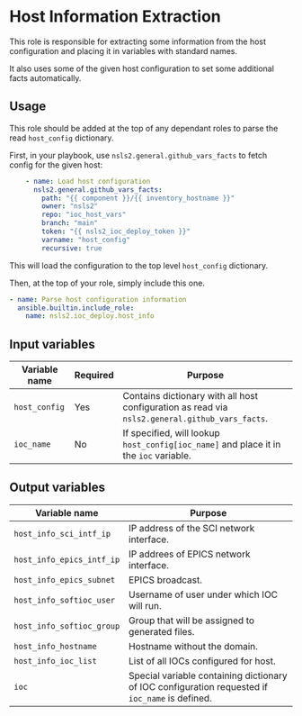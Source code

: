 # Host Information Extraction

This role is responsible for extracting some information from the host configuration and placing it in variables with standard names.

It also uses some of the given host configuration to set some additional facts automatically.

## Usage

This role should be added at the top of any dependant roles to parse the read `host_config` dictionary.

First, in your playbook, use `nsls2.general.github_vars_facts` to fetch config for the given host:

```Yaml
    - name: Load host configuration
      nsls2.general.github_vars_facts:
        path: "{{ component }}/{{ inventory_hostname }}"
        owner: "nsls2"
        repo: "ioc_host_vars"
        branch: "main"
        token: "{{ nsls2_ioc_deploy_token }}"
        varname: "host_config"
        recursive: true
```

This will load the configuration to the top level `host_config` dictionary.

Then, at the top of your role, simply include this one.

```Yaml
- name: Parse host configuration information
  ansible.builtin.include_role:
    name: nsls2.ioc_deploy.host_info
```

## Input variables

Variable name | Required | Purpose
--------------|-----------|----------
`host_config` | Yes | Contains dictionary with all host configuration as read via `nsls2.general.github_vars_facts`.
`ioc_name` | No | If specified, will lookup `host_config[ioc_name]` and place it in the `ioc` variable.

## Output variables

Variable name | Purpose
------------|--------------
`host_info_sci_intf_ip` | IP address of the SCI network interface.
`host_info_epics_intf_ip` | IP addrees of EPICS network interface.
`host_info_epics_subnet` | EPICS broadcast.
`host_info_softioc_user` | Username of user under which IOC will run.
`host_info_softioc_group` | Group that will be assigned to generated files.
`host_info_hostname` | Hostname without the domain.
`host_info_ioc_list` | List of all IOCs configured for host.
`ioc` | Special variable containing dictionary of IOC configuration requested if `ioc_name` is defined.
